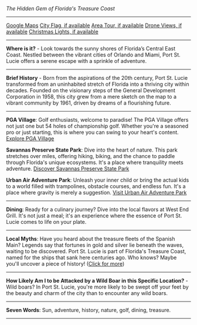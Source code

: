 *The Hidden Gem of Florida's Treasure Coast*

---

[Google Maps](https://www.google.com/maps/place/Port+Saint+Lucie,+FL/data=!3m1!1e3)
[City Flag, if available](https://www.google.com/search?tbm=isch&q=Port+Saint+Lucie+FL+Flag+Picture)
[Area Tour, if available](https://www.youtube.com/results?search_query=Port+Saint+Lucie+FL+4k+tour)
[Drone Views, if available](https://www.youtube.com/results?search_query=Port+Saint+Lucie+FL+4k+drone)
[Christmas Lights, if available](https://www.youtube.com/results?search_query=Port+Saint+Lucie+FL+christmas+lights&sp=CAI%253D)

---

**Where is it?** - Look towards the sunny shores of Florida’s Central East Coast. Nestled between the vibrant cities of Orlando and Miami, Port St. Lucie offers a serene escape with a sprinkle of adventure.

---

**Brief History** - Born from the aspirations of the 20th century, Port St. Lucie transformed from an uninhabited stretch of Florida into a thriving city within decades. Founded on the visionary steps of the General Development Corporation in 1958, this city grew from a mere sketch on the map to a vibrant community by 1961, driven by dreams of a flourishing future.

---

**PGA Village**: Golf enthusiasts, welcome to paradise! The PGA Village offers not just one but 54 holes of championship golf. Whether you're a seasoned pro or just starting, this is where you can swing to your heart's content.
  [Explore PGA Village](https://www.youtube.com/results?search_query=Port+Saint+Lucie+PGA+Village)

**Savannas Preserve State Park**: Dive into the heart of nature. This park stretches over miles, offering hiking, biking, and the chance to paddle through Florida's unique ecosystems. It's a place where tranquility meets adventure.
  [Discover Savannas Preserve State Park](https://www.youtube.com/results?search_query=Port+Saint+Lucie+Savannas+Preserve+State+Park)

**Urban Air Adventure Park**: Unleash your inner child or bring the actual kids to a world filled with trampolines, obstacle courses, and endless fun. It's a place where gravity is merely a suggestion.
  [Visit Urban Air Adventure Park](https://www.youtube.com/results?search_query=Port+Saint+Lucie+Urban+Air+Adventure+Park)

---

**Dining**: Ready for a culinary journey? Dive into the local flavors at West End Grill. It's not just a meal; it's an experience where the essence of Port St. Lucie comes to life on your plate.

---

**Local Myths**: Have you heard about the treasure fleets of the Spanish Main? Legends say that fortunes in gold and silver lie beneath the waves, waiting to be discovered. Port St. Lucie is part of Florida's Treasure Coast, named for the ships that sank here centuries ago. Who knows? Maybe you'll uncover a piece of history!
  ([Click for more](https://www.google.com/search?q=Port+Saint+Lucie+treasure+fleets))

---

**How Likely Am I to be Attacked by a Wild Boar in this Specific Location?** - Wild boars? In Port St. Lucie, you're more likely to be swept off your feet by the beauty and charm of the city than to encounter any wild boars.

---

**Seven Words**: Sun, adventure, history, nature, golf, dining, treasure.

---